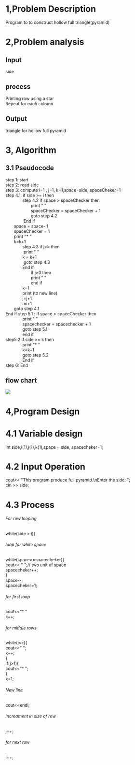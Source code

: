 # 1,Problem Description
Program to to construct hollow full triangle(pyramid)
# 2,Problem analysis
## Input 
side
## process
Printing row using a star</br>
Repeat for each colomn 
## Output
triangle for hollow full pyramid 
# 3, Algorithm 
## 3.1 Pseudocode
step 1: start </br>
step 2: read side </br>
step 3: compute i=1 , j=1, k=1,space=side, spaceCheker=1 </br>
step 4.1: if side >= i then </br>
&emsp;&emsp;&emsp;&emsp;step 4.2 if space > spaceChecker then </br>
&emsp;&emsp;&emsp;&emsp;&emsp;&emsp;print "   " </br>
&emsp;&emsp;&emsp;&emsp;&emsp;&emsp;spaceChecker = spaceChecker + 1 </br>
&emsp;&emsp;&emsp;&emsp;&emsp;&emsp;goto step 4.2 </br>
&emsp;&emsp;&emsp;&emsp; End if </br>
&emsp;&emsp;space = space- 1 </br>
&emsp;&emsp;spaceChecker = 1 </br>
&emsp;&emsp;print "*  " </br>
&emsp;&emsp;k=k+1 </br>
&emsp;&emsp;&emsp;&emsp;step 4.3 if j>k then </br>
&emsp;&emsp;&emsp;&emsp; print "   " </br>
&emsp;&emsp;&emsp;&emsp;k = k+1 </br>
&emsp;&emsp;&emsp;&emsp; goto step 4.3 </br>
&emsp;&emsp;&emsp;&emsp;End if </br>
&emsp;&emsp;&emsp;&emsp;&emsp;&emsp;if j>0 then </br>
&emsp;&emsp;&emsp;&emsp;&emsp;&emsp;print "   " </br>
&emsp;&emsp;&emsp;&emsp;&emsp;&emsp;end if </br>
&emsp;&emsp;&emsp;&emsp;k=1 </br>
&emsp;&emsp;&emsp;&emsp;print (to new line) </br>
&emsp;&emsp;&emsp;&emsp;j=j+1 </br>
&emsp;&emsp;&emsp;&emsp;i=i+1 </br>
&emsp;&emsp;goto step 4.1 </br>
End if
step 5.1 : if space > spaceChecker then </br> 
&emsp;&emsp;&emsp;&emsp;print "   " </br>
&emsp;&emsp;&emsp;&emsp;spacechecker = spacechecker + 1 </br>
&emsp;&emsp;&emsp;&emsp;goto step 5.1 </br>
&emsp;&emsp;&emsp;&emsp;end if</br>
step5.2 if side >= k then </br>
&emsp;&emsp;&emsp;&emsp;print "*   "</br>
&emsp;&emsp;&emsp;&emsp;k=k+1 </br>
&emsp;&emsp;&emsp;&emsp;goto step 5.2</br>
&emsp;&emsp;&emsp;&emsp;End if</br>
step 6: End
## flow chart 
<img src="Flowcharts.jpeg"></br>
# 4,Program Design
# 4.1 Variable design
int side,i(1),j(1),k(1),space = side, spacecheker=1;
# 4.2 Input Operation
cout<< "This program produce full pyramid.\nEnter the side: ";</br>
cin >> side;
# 4.3 Process
###### For row looping
  while(side > i){
###### loop for white space
while(space>=spacecheker){</br>
cout<< "  ";// two unit of space</br>
spacecheker++;</br>
}</br>
space--;</br>
spacecheker=1;
###### for first loop
cout<<"*   "</br>
k++;
###### for middle rows
while(j>k){ </br>
cout<<"    ";</br>
k++;</br>
}</br>
if(j>1){</br>
cout<<"*   ";</br>
}</br>
k=1;
###### New line 
cout<<endl;
###### increament in size of row
j++;
###### for next row        
i++;

